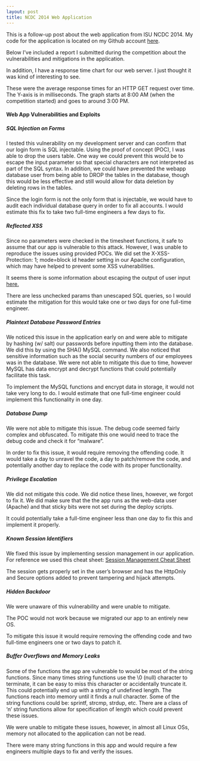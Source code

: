 ```yaml
---
layout: post
title: NCDC 2014 Web Application
---
```


This is a follow-up post about the web application from ISU NCDC 2014. My code for the application is located on my Github account [here](https://github.com/zach-taylor/NCDC2014).

Below I’ve included a report I submitted during the competition about the vulnerabilities and mitigations in the application.

In addition, I have a response time chart for our web server. I just thought it was kind of interesting to see.

These were the average response times for an HTTP GET request over time. The Y-axis is in milliseconds. The graph starts at 8:00 AM (when the competition started) and goes to around 3:00 PM.

#### Web App Vulnerabilities and Exploits

##### SQL Injection on Forms

I tested this vulnerability on my development server and can confirm that our login form is SQL injectable. Using the proof of concept (POC), I was able to drop the users table. One way we could prevent this would be to escape the input parameter so that special characters are not interpreted as part of the SQL syntax. In addition, we could have prevented the webapp database user from being able to DROP the tables in the database, though this would be less effective and still would allow for data deletion by deleting rows in the tables.

Since the login form is not the only form that is injectable, we would have to audit each individual database query in order to fix all accounts. I would estimate this fix to take two full-time engineers a few days to fix.

##### Reflected XSS
Since no parameters were checked in the timesheet functions, it safe to assume that our app is vulnerable to this attack. However, I was unable to reproduce the issues using provided POCs. We did set the X-XSS-Protection: 1; mode=block id header setting in our Apache configuration, which may have helped to prevent some XSS vulnerabilities.

It seems there is some information about escaping the output of user input [here.](https://www.owasp.org/index.php/XSS_%28Cross_Site_Scripting%29_Prevention_Cheat_Sheet#RULE_.231__HTML_Escape_Before_Inserting_Untrusted_Data_into_HTML_Element_Content)

There are less unchecked params than unescaped SQL queries, so I would estimate the mitigation for this would take one or two days for one full-time engineer.

##### Plaintext Database Password Entries
We noticed this issue in the application early on and were able to mitigate by hashing (w/ salt) our passwords before inputting them into the database. We did this by using the SHA() MySQL command. We also noticed that sensitive information such as the social security numbers of our employees was in the database. We were not able to mitigate this due to time, however MySQL has data encrypt and decrypt functions that could potentially facilitate this task.

To implement the MySQL functions and encrypt data in storage, it would not take very long to do. I would estimate that one full-time engineer could implement this functionality in one day.

##### Database Dump
We were not able to mitigate this issue. The debug code seemed fairly complex and obfuscated. To mitigate this one would need to trace the debug code and check it for “malware”.

In order to fix this issue, it would require removing the offending code. It would take a day to unravel the code, a day to patch/remove the code, and potentially another day to replace the code with its proper functionality.

##### Privilege Escalation
We did not mitigate this code. We did notice these lines, however, we forgot to fix it. We did make sure that the the app runs as the web-data user (Apache) and that sticky bits were not set during the deploy scripts.

It could potentially take a full-time engineer less than one day to fix this and implement it properly.

##### Known Session Identifiers
We fixed this issue by implementing session management in our application. For reference we used this cheat sheet: [Session Management Cheat Sheet](https://www.owasp.org/index.php/Session_Management_Cheat_Sheet)

The session gets properly set in the user’s browser and has the HttpOnly and Secure options added to prevent tampering and hijack attempts.

##### Hidden Backdoor
We were unaware of this vulnerability and were unable to mitigate.

The POC would not work because we migrated our app to an entirely new OS.

To mitigate this issue it would require removing the offending code and two full-time engineers one or two days to patch it.

##### Buffer Overflows and Memory Leaks
Some of the functions the app are vulnerable to would be most of the string functions. Since many times string functions use the \0 (null) character to terminate, it can be easy to miss this character or accidentally truncate it. This could potentially end up with a string of undefined length. The functions reach into memory until it finds a null character. Some of the string functions could be: sprintf, strcmp, strdup, etc. There are a class of ‘n’ string functions allow for specification of length which could prevent these issues.

We were unable to mitigate these issues, however, in almost all Linux OSs, memory not allocated to the application can not be read.

There were many string functions in this app and would require a few engineers multiple days to fix and verify the issues.


